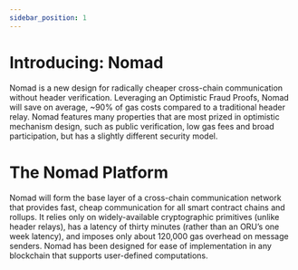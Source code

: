 ```yaml
---
sidebar_position: 1
---
```

# Introducing: Nomad
Nomad is a new design for radically cheaper cross-chain communication without header verification. Leveraging an Optimistic Fraud Proofs, Nomad will save on average, ~90% of gas costs compared to a traditional header relay.
Nomad features many properties that are most prized in optimistic mechanism design, such as  public verification, low gas fees and broad participation, but has a slightly different security model.

# The Nomad Platform

Nomad will form the base layer of a cross-chain communication network that provides fast, cheap communication for all smart contract chains and rollups. It relies only on widely-available cryptographic primitives (unlike header relays), has a latency of thirty minutes (rather than an ORU’s one week latency), and imposes only about 120,000 gas overhead on message senders.
Nomad has been designed for ease of implementation in any blockchain that supports user-defined computations.
